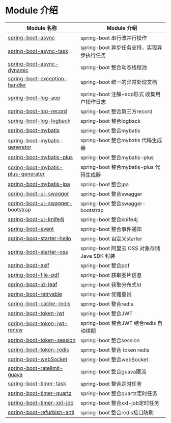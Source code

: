 # Module 介绍
| Module 名称                                                  | Module 介绍                                                  |
| ------------------------------------------------------------ | ------------------------------------------------------------ |
| [spring-boot-async](./spring-boot-async/HELP.md)                         | spring-boot 串行改并行操作                             |
| [spring-boot-async-task](./spring-boot-async-task/HELP.md)                         | spring-boot 异步任务支持，实现异步执行任务                               |
| [spring-boot-async-dynamic](./spring-boot-async-task-dynamic/HELP.md)                         | spring-boot 整合动态线程池                               |
| [spring-boot-exception-handler](./spring-boot-exception-handler/HELP.md) | spring-boot 统一的异常处理文档                      |
| [spring-boot-log-aop](./spring-boot-log-aop/HELP.md) | spring-boot 注解+aop形式 收集用户操作日志                    |
| [spring-boot-log-record](./spring-boot-log-record/HELP.md) | spring-boot 整合第三方record|
| [spring-boot-log-logback](./spring-boot-log-logback/HELP.md) | spring-boot 整合logback                    |
| [spring-boot-mybatis](./spring-boot-mybatis/HELP.md) | spring-boot 整合mybatis                   |
| [spring-boot-mybatis-generator](./spring-boot-mybatis-generator/HELP.md) | spring-boot 整合mybatis 代码生成器                   |
| [spring-boot-mybatis-plus](./spring-boot-mybatis-plus/HELP.md) | spring-boot 整合mybatis-plus                  |
| [spring-boot-mybatis-plus-generator](./spring-boot-mybatis-plus-generator/HELP.md) | spring-boot 整合mybatis-plus 代码生成器                 |
| [spring-boot-mybatis-jpa](./spring-boot-jpa/HELP.md) | spring-boot 整合jpa                 |
| [spring-boot-ui-swagger](./spring-boot-ui-swagger/HELP.md) | spring-boot 整合swagger              |
| [spring-boot-ui-swagger-bootstrap](./spring-boot-ui-swagger-bootstrap/HELP.md) | spring-boot 整合swagger-bootstrap             |
| [spring-boot-ui-knife4j](./spring-boot-ui-knife4j/HELP.md) | spring-boot 整合knife4j             |
| [spring-boot-event](./spring-boot-event/HELP.md) | spring-boot 整合事件通知            |
| [spring-boot-starter-hello](./spring-boot-starter-hello/HELP.md) | spring-boot 自定义starter           |
| [spring-boot-starter-oss](./spring-boot-starter-oss/HELP.md) | spring-boot     阿里云 OSS 对象存储 Java SDK 封装    |
| [spring-boot-exif](./spring-boot-exif/HELP.md) | spring-boot 整合pdf       |
| [spring-boot-file-pdf](./spring-boot-file-pdf/HELP.md) | spring-boot 获取图片信息        |
| [spring-boot-id-leaf](./spring-boot-id-leaf/HELP.md) | spring-boot 获取分布式Id   |
| [spring-boot-retryable](./spring-boot-retryable/HELP.md) | spring-boot 优雅重试 |
| [spring-boot-cache-redis](./spring-boot-cache-redis/HELP.md) | spring-boot 整合redis |
| [spring-boot-token-jwt](./spring-boot-token-jwt/HELP.md) | spring-boot 整合JWT |
| [spring-boot-token-jwt-renew](./spring-boot-token-jwt-renew/HELP.md) | spring-boot 整合JWT 结合redis 自动续期 |
| [spring-boot-token-session](./spring-boot-token-session/HELP.md) | spring-boot 整合session |
| [spring-boot-token-redis](./spring-boot-token-redis/HELP.md) | spring-boot 整合 token redis |
| [spring-boot-webSocket](./spring-boot-websocket/HELP.md) | spring-boot 整合webSocket|
| [spring-boot-ratelimit-guava](./spring-boot-ratelimit-guava/HELP.md) | spring-boot 整合guava限流
| [spring-boot-timer-task](./spring-boot-timer-task/HELP.md) | spring-boot 整合定时任务
| [spring-boot-timer-quartz](./spring-boot-timer-quartz/HELP.md) | spring-boot 整合quartz定时任务
| [spring-boot-timer-xxl-job](./spring-boot-timer-xxl-job/HELP.md) | spring-boot 整合xxl-job定时任务
| [spring-boot-refurbish-anti](./spring-boot-refurbish-anti/HELP.md) | spring-boot 整合redis接口防刷
